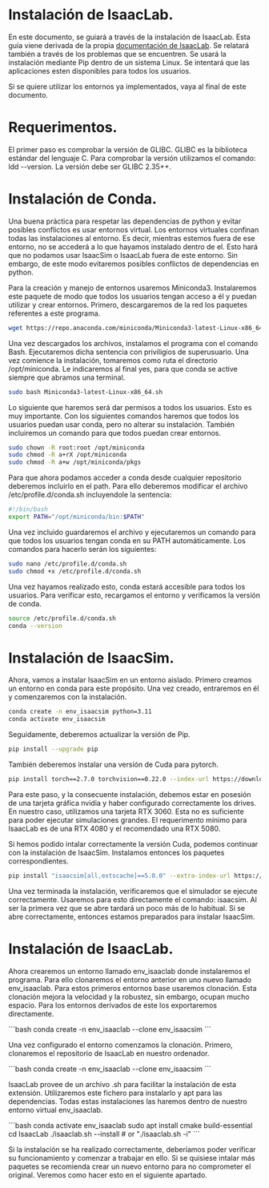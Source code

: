 # Instalación de IsaacLab.

En este documento, se guiará a través de la instalación de IsaacLab. Esta guía viene derivada de la propia [documentación de IsaacLab](https://isaac-sim.github.io/IsaacLab/main/source/setup/installation/pip_installation.html). Se relatará también a través de los problemas que se encuentren. Se usará la instalación mediante Pip dentro de un sistema Linux. Se intentará que las aplicaciones esten disponibles para todos los usuarios.

Si se quiere utilizar los entornos ya implementados, vaya al final de este documento.

# Requerimentos.

El primer paso es comprobar la versión de GLIBC. GLIBC es la biblioteca estándar del lenguaje C. Para comprobar la versión utilizamos el comando: ldd --version. La versión debe ser GLIBC 2.35++.

# Instalación de Conda.

Una buena práctica para respetar las dependencias de python y evitar posibles conflictos es usar entornos virtual. Los entornos virtuales confinan todas las instalaciones al entorno. Es decir, mientras estemos fuera de ese entorno, no se accederá a lo que hayamos instalado dentro de el. Esto hará que no podamos usar IsaacSim o IsaacLab fuera de este entorno. Sin embargo, de este modo evitaremos posibles conflictos de dependencias en python.

Para la creación y manejo de entornos usaremos Miniconda3. Instalaremos este paquete de modo que todos los usuarios tengan acceso a él y puedan utilizar y crear entornos. Primero, descargaremos de la red los paquetes referentes a este programa.

```bash
wget https://repo.anaconda.com/miniconda/Miniconda3-latest-Linux-x86_64.sh
```

Una vez descargados los archivos, instalamos el programa con el comando Bash. Ejecutaremos dicha sentencia con priviligios de superusuario. Una vez comience la instalación, tomaremos como ruta el directorio /opt/miniconda. Le indicaremos al final yes, para que conda se active siempre que abramos una terminal.

```bash
sudo bash Miniconda3-latest-Linux-x86_64.sh
```

Lo siguiente que haremos será dar permisos a todos los usuarios. Esto es muy importante. Con los siguientes comandos haremos que todos los usuarios puedan usar conda, pero no alterar su instalación. También incluiremos un comando para que todos puedan crear entornos.

```bash
sudo chown -R root:root /opt/miniconda
sudo chmod -R a+rX /opt/miniconda
sudo chmod -R a+w /opt/miniconda/pkgs
```

Para que ahora podamos acceder a conda desde cualquier repositorio deberemos incluirlo en el path. Para ello deberemos modificar el archivo /etc/profile.d/conda.sh incluyendole la sentencia: 

```sh
#!/bin/bash
export PATH="/opt/miniconda/bin:$PATH"
```

Una vez incluido guardaremos el archivo y ejecutaremos un comando para que todos los usuarios tengan conda en su PATH automáticamente. Los comandos para hacerlo serán los siguientes:

```bash
sudo nano /etc/profile.d/conda.sh
sudo chmod +x /etc/profile.d/conda.sh
```

Una vez hayamos realizado esto, conda estará accesible para todos los usuarios. Para verificar esto, recargamos el entorno y verificamos la versión de conda.

```bash
source /etc/profile.d/conda.sh
conda --version
```

# Instalación de IsaacSim.

Ahora, vamos a instalar IsaacSim en un entorno aislado. Primero creamos un entorno en conda para este propósito. Una vez creado, entraremos en él y comenzaremos con la instalación.

```bash
conda create -n env_isaacsim python=3.11
conda activate env_isaacsim
```

Seguidamente, deberemos actualizar la versión de Pip.

```bash
pip install --upgrade pip
```

También deberemos instalar una versión de Cuda para pytorch. 

```bash
pip install torch==2.7.0 torchvision==0.22.0 --index-url https://download.pytorch.org/whl/cu128
```

Para este paso, y la consecuente instalación, debemos estar en posesión de una tarjeta gráfica nvidia y haber configurado correctamente los drives. En nuestro caso, utilizamos una tarjeta RTX 3060. Esta no es suficiente para poder ejecutar simulaciones grandes. El requerimento mínimo para IsaacLab es de una RTX 4080 y el recomendado una RTX 5080.

Si hemos podido intalar correctamente la versión Cuda, podemos continuar con la instalación de IsaacSim. Instalamos entonces los paquetes correspondientes.

```bash
pip install "isaacsim[all,extscache]==5.0.0" --extra-index-url https://pypi.nvidia.com
```

Una vez terminada la instalación, verificaremos que el simulador se ejecute correctamente. Usaremos para esto directamente el comando: isaacsim. Al ser la primera vez que se abre tardará un poco más de lo habitual. Si se abre correctamente, entonces estamos preparados para instalar IsaacSim.

# Instalación de IsaacLab.

Ahora crearemos un entorno llamado env_isaaclab donde instalaremos el programa. Para ello clonaremos el entorno anterior en uno nuevo llamado env_isaaclab. Para estos primeros entornos base usaremos clonación. Esta clonación mejora la velocidad y la robustez, sin embargo, ocupan mucho espacio. Para los entornos derivados de este los exportaremos directamente.

´´´bash
conda create -n env_isaaclab --clone env_isaacsim
´´´

Una vez configurado el entorno comenzamos la clonación. Primero, clonaremos el repositorio de IsaacLab en nuestro ordenador.

´´´bash
conda create -n env_isaaclab --clone env_isaacsim
´´´

IsaacLab provee de un archivo .sh para facilitar la instalación de esta extensión. Utilizaremos este fichero para instalarlo y apt para las dependencias. Todas estas instalaciones las haremos dentro de nuestro entorno virtual env_isaaclab.

´´´bash
conda activate env_isaaclab
sudo apt install cmake build-essential
cd IsaacLab
./isaaclab.sh --install # or "./isaaclab.sh -i"
´´´

Si la instalación se ha realizado correctamente, deberíamos poder verificar su funcionamiento y comenzar a trabajar en ello. Si se quisiese intalar más paquetes se recomienda crear un nuevo entorno para no comprometer el original. Veremos como hacer esto en el siguiente apartado.